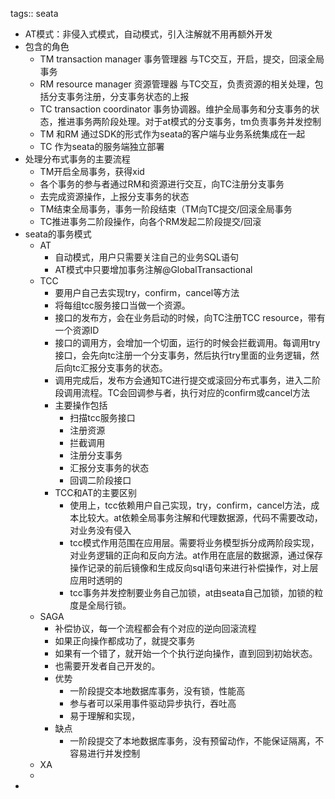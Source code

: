 tags:: seata

- AT模式：非侵入式模式，自动模式，引入注解就不用再额外开发
- 包含的角色
	- TM transaction manager 事务管理器 与TC交互，开启，提交，回滚全局事务
	- RM  resource manager 资源管理器 与TC交互，负责资源的相关处理，包括分支事务注册，分支事务状态的上报
	- TC transaction coordinator 事务协调器。维护全局事务和分支事务的状态，推进事务两阶段处理。对于at模式的分支事务，tm负责事务并发控制
	- TM 和RM 通过SDK的形式作为seata的客户端与业务系统集成在一起
	- TC 作为seata的服务端独立部署
- 处理分布式事务的主要流程
	- TM开启全局事务，获得xid
	- 各个事务的参与者通过RM和资源进行交互，向TC注册分支事务
	- 去完成资源操作，上报分支事务的状态
	- TM结束全局事务，事务一阶段结束（TM向TC提交/回滚全局事务
	- TC推进事务二阶段操作，向各个RM发起二阶段提交/回滚
- seata的事务模式
	- AT
		- 自动模式，用户只需要关注自己的业务SQL语句
		- AT模式中只要增加事务注解@GlobalTransactional
	- TCC
		- 要用户自己去实现try，confirm，cancel等方法
		- 将每组tcc服务接口当做一个资源。
		- 接口的发布方，会在业务启动的时候，向TC注册TCC resource，带有一个资源ID
		- 接口的调用方，会增加一个切面，运行的时候会拦截调用。每调用try接口，会先向tc注册一个分支事务，然后执行try里面的业务逻辑，然后向tc汇报分支事务的状态。
		- 调用完成后，发布方会通知TC进行提交或滚回分布式事务，进入二阶段调用流程。TC会回调参与者，执行对应的confirm或cancel方法
		- 主要操作包括
			- 扫描tcc服务接口
			- 注册资源
			- 拦截调用
			- 注册分支事务
			- 汇报分支事务的状态
			- 回调二阶段接口
		- TCC和AT的主要区别
			- 使用上，tcc依赖用户自己实现，try，confirm，cancel方法，成本比较大。at依赖全局事务注解和代理数据源，代码不需要改动，对业务没有侵入
			- tcc模式作用范围在应用层。需要将业务模型拆分成两阶段实现，对业务逻辑的正向和反向方法。at作用在底层的数据源，通过保存操作记录的前后镜像和生成反向sql语句来进行补偿操作，对上层应用时透明的
			- tcc事务并发控制要业务自己加锁，at由seata自己加锁，加锁的粒度是全局行锁。
	- SAGA
		- 补偿协议，每一个流程都会有个对应的逆向回滚流程
		- 如果正向操作都成功了，就提交事务
		- 如果有一个错了，就开始一个个执行逆向操作，直到回到初始状态。
		- 也需要开发者自己开发的。
		- 优势
			- 一阶段提交本地数据库事务，没有锁，性能高
			- 参与者可以采用事件驱动异步执行，吞吐高
			- 易于理解和实现，
		- 缺点
			- 一阶段提交了本地数据库事务，没有预留动作，不能保证隔离，不容易进行并发控制
	- XA
	-
-